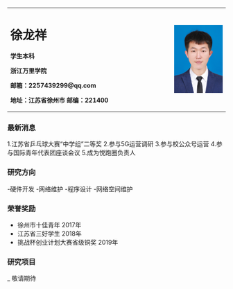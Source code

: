 
<table border="0">
  <tr>
    <td width="75%">
      <h1>徐龙祥</h1>
      <p><b>学生本科</b></p>
      <p><b>浙江万里学院</b></p>
      <p><b>邮箱：2257439299@qq.com</b></p>
      <p><b>地址：江苏省徐州市
邮编：221400</b></p>
    </td>
    <td width="25%">
      <img src="/zhengjianzhao.jpg" width="100%">      
    </td>
  </tr>
</table>


### 最新消息
1.江苏省乒乓球大赛“中学组”二等奖
2.参与5G运营调研
3.参与校公众号运营
4.参与国际青年代表团座谈会议
5.成为悦跑圈负责人

### 研究方向
-硬件开发
-网络维护
-程序设计
-网络空间维护

### 荣誉奖励
- 徐州市十佳青年   2017年
- 江苏省三好学生   2018年
- 挑战杯创业计划大赛省级铜奖 2019年


### 研究项目
_ 敬请期待
